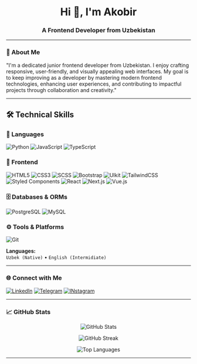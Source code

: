 <h1 align="center">Hi 👋, I'm Akobir</h1>
<h3 align="center">A Frontend Developer from Uzbekistan</h3>

---

### 🚀 About Me

"I'm a dedicated junior frontend developer from Uzbekistan. I enjoy crafting responsive, user-friendly, and visually appealing web interfaces. My goal is to keep improving as a developer by mastering modern frontend technologies, enhancing user experiences, and contributing to impactful projects through collaboration and creativity."

---



## 🛠️ Technical Skills

### 🧠 Languages
![Python](https://img.shields.io/badge/Python-3776AB?style=for-the-badge&logo=python&logoColor=white)
![JavaScript](https://img.shields.io/badge/JavaScript-F7DF1E?style=for-the-badge&logo=javascript&logoColor=black)
![TypeScript](https://img.shields.io/badge/TypeScript-3178C6?style=for-the-badge&logo=typescript&logoColor=white)

### 🎨 Frontend
![HTML5](https://img.shields.io/badge/HTML5-E34F26?style=for-the-badge&logo=html5&logoColor=white)
![CSS3](https://img.shields.io/badge/CSS3-1572B6?style=for-the-badge&logo=css3&logoColor=white)
![SCSS](https://img.shields.io/badge/SCSS-CC6699?style=for-the-badge&logo=sass&logoColor=white)
![Bootstrap](https://img.shields.io/badge/Bootstrap-7952B3?style=for-the-badge&logo=bootstrap&logoColor=white)
![UIkit](https://img.shields.io/badge/UIkit-2396F3?style=for-the-badge&logo=uikit&logoColor=white)
![TailwindCSS](https://img.shields.io/badge/TailwindCSS-06B6D4?style=for-the-badge&logo=tailwind-css&logoColor=white)
![Styled Components](https://img.shields.io/badge/Styled--Components-DB7093?style=for-the-badge&logo=styled-components&logoColor=white)
![React](https://img.shields.io/badge/React-61DAFB?style=for-the-badge&logo=react&logoColor=black)
![Next.js](https://img.shields.io/badge/Next.js-000000?style=for-the-badge&logo=next.js&logoColor=white)
![Vue.js](https://img.shields.io/badge/Vue.js-42b883?style=for-the-badge&logo=vue.js&logoColor=white)

### 🗄️ Databases & ORMs
![PostgreSQL](https://img.shields.io/badge/PostgreSQL-4169E1?style=for-the-badge&logo=postgresql&logoColor=white)
![MySQL](https://img.shields.io/badge/MySQL-4479A1?style=for-the-badge&logo=mysql&logoColor=white)

### ⚙️ Tools & Platforms
![Git](https://img.shields.io/badge/Git-F05032?style=for-the-badge&logo=git&logoColor=white)

**Languages:**  
`Uzbek (Native)` • `English (Intermidiate)`

---

### 🌐 Connect with Me

[![LinkedIn](https://img.shields.io/badge/LinkedIn-0A66C2?style=for-the-badge&logo=linkedin&logoColor=white)](https://www.linkedin.com/in/akobir-usmonov)
[![Telegram](https://img.shields.io/badge/Telegram-2CA5E0?style=for-the-badge&logo=telegram&logoColor=white)](https://t.me/csr0308)
[![INstagram](https://img.shields.io/badge/Instagram-E4405F?style=for-the-badge&logo=instagram&logoColor=white)](https://instagram.com/coder.akobir0308)

---

### 📈 GitHub Stats

<p align="center">
  <img src="https://github-readme-stats.vercel.app/api?username=AkobirCoder&show_icons=true&theme=tokyonight&hide=prs" alt="GitHub Stats" />
</p>

<p align="center">
  <img src="https://github-readme-streak-stats.herokuapp.com?user=AkobirCoder&theme=tokyonight&date_format=M%20j%5B%2C%20Y%5D" alt="GitHub Streak" />
</p>

<p align="center">
  <img src="https://github-readme-stats.vercel.app/api/top-langs/?username=AkobirCoder&layout=compact&theme=tokyonight" alt="Top Languages" />
</p>



---
